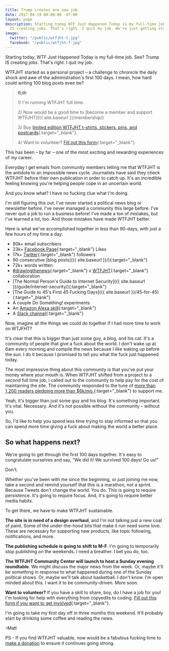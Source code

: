 ```yaml
---
title: Trump creates one new job.
date: 2017-04-19 00:00:00 -07:00
layout: page
description: Starting today WTF Just Happened Today is my full-time job. See? Trump
  IS creating jobs. That's right. I quit my job. We're just getting started.
image:
  twitter: "/public/wtfjht-t.jpg"
  facebook: "/public/wtfjht-f.jpg"
---
```


<p class="lead">Starting today, WTF Just Happened Today is my full-time job. See? Trump IS creating jobs. That's right. I quit my job. </p>

WTFJHT started as a personal project – a challenge to chronicle the daily shock and awe of the administration's first 100 days. I mean, how hard could writing 100 blog posts even be? 

> **tl;dr**
>
> 1/ I'm running WTFJHT full time.		
>
> 2/ Now would be a good time to [become a member and support WTFJHT]({{ site.baseurl }}/membership/)
>
> 3/ Buy [limited edition WTFJHT t-shirts, stickers, pins, and postcards](https://gumroad.com/dailywtf){:target="_blank"}.
>
> 4/ Want to volunteer? [Fill out this form](https://goo.gl/forms/XYZW1BNRuv05qlIr1){:target="_blank"}.
>

This has been – by far – one of the most exciting and rewarding experiences of my career. 

Everyday I get emails from community members telling me that WTFJHT is the antidote to an impossible news cycle. Journalists have said they check WTFJHT before their own publication in order to catch up. It's an incredible feeling knowing you're helping people cope in an uncertain world. 

And you know what? I have no fucking clue what I'm doing. 

I'm still figuring this out. I've never started a political news blog or newsletter before. I've never managed a community this large before. I’ve never quit a job to run a business before! I've made a ton of mistakes, but I've learned a lot, too. And those mistakes have made WTFJHT better.

Here is what we've accomplished together in less than 90-days, with just a few hours of my time a day:

* 80k+ email subscribers
* 23k+ [Facebook Page](https://www.facebook.com/wtfjht/){:target="_blank"} Likes
* 17k+ [Twitter](https://twitter.com/wtfjht){:target="_blank"} followers
* 90 consecutive [blog posts]({{ site.baseurl }}/){:target="_blank"}
* 72k+ words written
* [#drawingthenews](https://www.instagram.com/enoogs/){:target="_blank"} x [WTFJHT](https://www.instagram.com/wtfjht/){:target="_blank"} collaboration
* [The Normal Person's Guide to Internet Security]({{ site.baseurl }}/guide/internet-security/){:target="_blank"}
* [The Guide to 45's First 45 Fucking Days]({{ site.baseurl }}/45-for-45){:target="_blank"}
* A couple Do Something! experiments
* An [Amazon Alexa skill](http://wtfalexa.com/){:target="_blank"}
* A [Slack channel](https://wtfslack.herokuapp.com/){:target="_blank"}

Now, imagine all the things we could do together if I had more time to work on WTJFHT? 

It's clear that this is bigger than just some guy, a blog, and his cat. It's a community of people that give a fuck about the world. I don't wake up at 6am every morning and compile the news because I like waking up before the sun. I do it because I promised to tell you what the fuck just happened today. 

The most impressive thing about this community is that you've put your money where your mouth is. When WTFJHT shifted from a project to a second full time job, I called out to the community to help pay for the cost of maintaining the site. The community responded to the tune of [more than 1,200 readers pledging more than $6k/mo.](https://www.patreon.com/wtfjht){:target="_blank"} to support me. 

Yeah, it's bigger than just some guy and his blog. It's something important. It's vital. Necessary. And it's not possible without the community – without you. 

So, I'd like to help you spend less time trying to stay informed so that you can spend more time giving a fuck about making the world a better place.

## So what happens next?

We're going to get through the first 100 days together. It's easy to congratulate ourselves and say, “We did it! We survived 100 days! Go us!" 

Don't.

Whether you've been with me since the beginning, or just joining me now, take a second and remind yourself that this is a marathon, not a sprint. Because Tweets don't change the world. You do. This is going to require persistence. It's going to require focus. And, it's going to require better media habits.

To get there, we have to make WTFJHT sustainable. 

**The site is in need of a design overhaul**, and I'm not talking just a new coat of paint. Some of the under-the-hood bits that make it run need some love. These are necessary for supporting new products, like topic following, notifications, and more. 

**The publishing schedule is going to shift to M-F**. I'm going to temporarily stop publishing on the weekends. I need a breather. I bet you do, too. 

**The WTFJHT Community Center will launch to host a Sunday evening roundtable**. We might discuss the major news from the week. Or, maybe it'll be something in response to what happened during one of the Sunday political shows. Or, maybe we'll talk about basketball. I don't know. I'm open minded about this. I want it to be community-driven. More soon. 

**Want to volunteer?** If you have a skill to share, boy, do I have a job for you! I'm looking for help with everything from copyedits to coding. [Fill out this form if you want to get involved](https://goo.gl/forms/XYZW1BNRuv05qlIr1){:target="_blank"}.

I'm going to take my first day off in three months this weekend. It'll probably start by drinking some coffee and reading the news. 

–Matt

PS - If you find WTFJHT valuable, now would be a fabulous fucking time to [make a donation](https://whatthefuckjusthappenedtoday.com/membership/) to ensure it continues going strong.